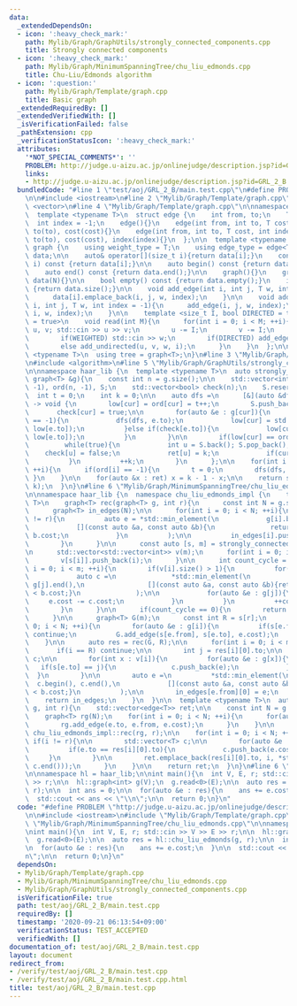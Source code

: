 ```yaml
---
data:
  _extendedDependsOn:
  - icon: ':heavy_check_mark:'
    path: Mylib/Graph/GraphUtils/strongly_connected_components.cpp
    title: Strongly connected components
  - icon: ':heavy_check_mark:'
    path: Mylib/Graph/MinimumSpanningTree/chu_liu_edmonds.cpp
    title: Chu-Liu/Edmonds algorithm
  - icon: ':question:'
    path: Mylib/Graph/Template/graph.cpp
    title: Basic graph
  _extendedRequiredBy: []
  _extendedVerifiedWith: []
  _isVerificationFailed: false
  _pathExtension: cpp
  _verificationStatusIcon: ':heavy_check_mark:'
  attributes:
    '*NOT_SPECIAL_COMMENTS*': ''
    PROBLEM: http://judge.u-aizu.ac.jp/onlinejudge/description.jsp?id=GRL_2_B
    links:
    - http://judge.u-aizu.ac.jp/onlinejudge/description.jsp?id=GRL_2_B
  bundledCode: "#line 1 \"test/aoj/GRL_2_B/main.test.cpp\"\n#define PROBLEM \"http://judge.u-aizu.ac.jp/onlinejudge/description.jsp?id=GRL_2_B\"\
    \n\n#include <iostream>\n#line 2 \"Mylib/Graph/Template/graph.cpp\"\n#include\
    \ <vector>\n#line 4 \"Mylib/Graph/Template/graph.cpp\"\n\nnamespace haar_lib {\n\
    \  template <typename T>\n  struct edge {\n    int from, to;\n    T cost;\n  \
    \  int index = -1;\n    edge(){}\n    edge(int from, int to, T cost): from(from),\
    \ to(to), cost(cost){}\n    edge(int from, int to, T cost, int index): from(from),\
    \ to(to), cost(cost), index(index){}\n  };\n\n  template <typename T>\n  struct\
    \ graph {\n    using weight_type = T;\n    using edge_type = edge<T>;\n\n    std::vector<std::vector<edge<T>>>\
    \ data;\n\n    auto& operator[](size_t i){return data[i];}\n    const auto& operator[](size_t\
    \ i) const {return data[i];}\n\n    auto begin() const {return data.begin();}\n\
    \    auto end() const {return data.end();}\n\n    graph(){}\n    graph(int N):\
    \ data(N){}\n\n    bool empty() const {return data.empty();}\n    int size() const\
    \ {return data.size();}\n\n    void add_edge(int i, int j, T w, int index = -1){\n\
    \      data[i].emplace_back(i, j, w, index);\n    }\n\n    void add_undirected(int\
    \ i, int j, T w, int index = -1){\n      add_edge(i, j, w, index);\n      add_edge(j,\
    \ i, w, index);\n    }\n\n    template <size_t I, bool DIRECTED = true, bool WEIGHTED\
    \ = true>\n    void read(int M){\n      for(int i = 0; i < M; ++i){\n        int\
    \ u, v; std::cin >> u >> v;\n        u -= I;\n        v -= I;\n        T w = 1;\n\
    \        if(WEIGHTED) std::cin >> w;\n        if(DIRECTED) add_edge(u, v, w, i);\n\
    \        else add_undirected(u, v, w, i);\n      }\n    }\n  };\n\n  template\
    \ <typename T>\n  using tree = graph<T>;\n}\n#line 3 \"Mylib/Graph/MinimumSpanningTree/chu_liu_edmonds.cpp\"\
    \n#include <algorithm>\n#line 5 \"Mylib/Graph/GraphUtils/strongly_connected_components.cpp\"\
    \n\nnamespace haar_lib {\n  template <typename T>\n  auto strongly_connected_components(const\
    \ graph<T> &g){\n    const int n = g.size();\n\n    std::vector<int> ret(n), low(n,\
    \ -1), ord(n, -1), S;\n    std::vector<bool> check(n);\n    S.reserve(n);\n  \
    \  int t = 0;\n    int k = 0;\n\n    auto dfs =\n      [&](auto &dfs, int cur)\
    \ -> void {\n        low[cur] = ord[cur] = t++;\n        S.push_back(cur);\n \
    \       check[cur] = true;\n\n        for(auto &e : g[cur]){\n          if(ord[e.to]\
    \ == -1){\n            dfs(dfs, e.to);\n            low[cur] = std::min(low[cur],\
    \ low[e.to]);\n          }else if(check[e.to]){\n            low[cur] = std::min(low[cur],\
    \ low[e.to]);\n          }\n        }\n\n        if(low[cur] == ord[cur]){\n \
    \         while(true){\n            int u = S.back(); S.pop_back();\n        \
    \    check[u] = false;\n            ret[u] = k;\n            if(cur == u) break;\n\
    \          }\n          ++k;\n        }\n      };\n\n    for(int i = 0; i < n;\
    \ ++i){\n      if(ord[i] == -1){\n        t = 0;\n        dfs(dfs, i);\n     \
    \ }\n    }\n\n    for(auto &x : ret) x = k - 1 - x;\n\n    return std::make_pair(ret,\
    \ k);\n  }\n}\n#line 6 \"Mylib/Graph/MinimumSpanningTree/chu_liu_edmonds.cpp\"\
    \n\nnamespace haar_lib {\n  namespace chu_liu_edmonds_impl {\n    template <typename\
    \ T>\n    graph<T> rec(graph<T> g, int r){\n      const int N = g.size();\n\n\
    \      graph<T> in_edges(N);\n\n      for(int i = 0; i < N; ++i){\n        if(i\
    \ != r){\n          auto e = *std::min_element(\n            g[i].begin(), g[i].end(),\n\
    \            [](const auto &a, const auto &b){\n              return a.cost <\
    \ b.cost;\n            }\n          );\n\n          in_edges[i].push_back(e);\n\
    \        }\n      }\n\n      const auto [s, m] = strongly_connected_components(in_edges);\n\
    \n      std::vector<std::vector<int>> v(m);\n      for(int i = 0; i < N; ++i){\n\
    \        v[s[i]].push_back(i);\n      }\n\n      int count_cycle = 0;\n      for(int\
    \ i = 0; i < m; ++i){\n        if(v[i].size() > 1){\n          for(int j : v[i]){\n\
    \            auto c =\n              *std::min_element(\n                g[j].begin(),\
    \ g[j].end(),\n                [](const auto &a, const auto &b){return a.cost\
    \ < b.cost;}\n              );\n\n            for(auto &e : g[j]){\n         \
    \     e.cost -= c.cost;\n            }\n          }\n          ++count_cycle;\n\
    \        }\n      }\n\n      if(count_cycle == 0){\n        return in_edges;\n\
    \      }\n\n      graph<T> G(m);\n      const int R = s[r];\n      for(int i =\
    \ 0; i < N; ++i){\n        for(auto &e : g[i]){\n          if(s[e.from] == s[e.to])\
    \ continue;\n          G.add_edge(s[e.from], s[e.to], e.cost);\n        }\n  \
    \    }\n\n      auto res = rec(G, R);\n\n      for(int i = 0; i < m; ++i){\n \
    \       if(i == R) continue;\n\n        int j = res[i][0].to;\n\n        std::vector<edge<T>>\
    \ c;\n\n        for(int x : v[i]){\n          for(auto &e : g[x]){\n         \
    \   if(s[e.to] == j){\n              c.push_back(e);\n            }\n        \
    \  }\n        }\n\n        auto e =\n          *std::min_element(\n          \
    \  c.begin(), c.end(),\n            [](const auto &a, const auto &b){return a.cost\
    \ < b.cost;}\n          );\n\n        in_edges[e.from][0] = e;\n      }\n\n  \
    \    return in_edges;\n    }\n  }\n\n  template <typename T>\n  auto chu_liu_edmonds(graph<T>\
    \ g, int r){\n    std::vector<edge<T>> ret;\n\n    const int N = g.size();\n\n\
    \    graph<T> rg(N);\n    for(int i = 0; i < N; ++i){\n      for(auto &e : g[i]){\n\
    \        rg.add_edge(e.to, e.from, e.cost);\n      }\n    }\n\n    auto res =\
    \ chu_liu_edmonds_impl::rec(rg, r);\n\n    for(int i = 0; i < N; ++i){\n     \
    \ if(i != r){\n\n        std::vector<T> c;\n\n        for(auto &e : rg[i]){\n\
    \          if(e.to == res[i][0].to){\n            c.push_back(e.cost);\n     \
    \     }\n        }\n\n        ret.emplace_back(res[i][0].to, i, *std::min_element(c.begin(),\
    \ c.end()));\n      }\n    }\n\n    return ret;\n  }\n}\n#line 6 \"test/aoj/GRL_2_B/main.test.cpp\"\
    \n\nnamespace hl = haar_lib;\n\nint main(){\n  int V, E, r; std::cin >> V >> E\
    \ >> r;\n\n  hl::graph<int> g(V);\n  g.read<0>(E);\n\n  auto res = hl::chu_liu_edmonds(g,\
    \ r);\n\n  int ans = 0;\n\n  for(auto &e : res){\n    ans += e.cost;\n  }\n\n\
    \  std::cout << ans << \"\\n\";\n\n  return 0;\n}\n"
  code: "#define PROBLEM \"http://judge.u-aizu.ac.jp/onlinejudge/description.jsp?id=GRL_2_B\"\
    \n\n#include <iostream>\n#include \"Mylib/Graph/Template/graph.cpp\"\n#include\
    \ \"Mylib/Graph/MinimumSpanningTree/chu_liu_edmonds.cpp\"\n\nnamespace hl = haar_lib;\n\
    \nint main(){\n  int V, E, r; std::cin >> V >> E >> r;\n\n  hl::graph<int> g(V);\n\
    \  g.read<0>(E);\n\n  auto res = hl::chu_liu_edmonds(g, r);\n\n  int ans = 0;\n\
    \n  for(auto &e : res){\n    ans += e.cost;\n  }\n\n  std::cout << ans << \"\\\
    n\";\n\n  return 0;\n}\n"
  dependsOn:
  - Mylib/Graph/Template/graph.cpp
  - Mylib/Graph/MinimumSpanningTree/chu_liu_edmonds.cpp
  - Mylib/Graph/GraphUtils/strongly_connected_components.cpp
  isVerificationFile: true
  path: test/aoj/GRL_2_B/main.test.cpp
  requiredBy: []
  timestamp: '2020-09-21 06:13:54+09:00'
  verificationStatus: TEST_ACCEPTED
  verifiedWith: []
documentation_of: test/aoj/GRL_2_B/main.test.cpp
layout: document
redirect_from:
- /verify/test/aoj/GRL_2_B/main.test.cpp
- /verify/test/aoj/GRL_2_B/main.test.cpp.html
title: test/aoj/GRL_2_B/main.test.cpp
---
```

